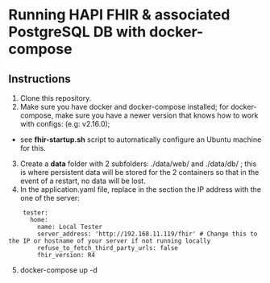 # Running HAPI FHIR & associated PostgreSQL DB with docker-compose

## Instructions

1. Clone this repository.
2. Make sure you have docker and docker-compose installed;  for docker-compose, make sure you have a newer version that knows how to work with configs: (e.g: v2.16.0);
  - see <b>fhir-startup.sh</b> script to automatically configure an Ubuntu machine for this.
3. Create a <b>data</b> folder with 2 subfolders: ./data/web/ and ./data/db/ ; this is where persistent data will be stored for the 2 containers so that in the event of a restart, no data will be lost.
4. In the application.yaml file, replace in the section the IP address with the one of the server:

```
    tester:
      home:
        name: Local Tester
        server_address: 'http://192.168.11.119/fhir' # Change this to the IP or hostname of your server if not running locally
        refuse_to_fetch_third_party_urls: false
        fhir_version: R4
```

5. docker-compose up -d
